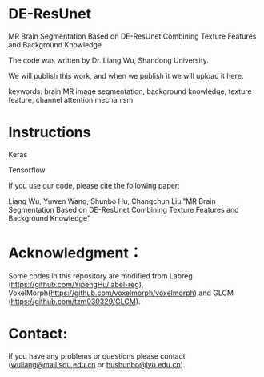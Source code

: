 # DE-ResUnet

 MR Brain Segmentation Based on DE-ResUnet Combining Texture Features and Background Knowledge
 
 The code was written by Dr. Liang Wu, Shandong University.


We will publish this work, and when we publish it we will upload it here.

keywords: brain MR image segmentation, background knowledge, texture feature, channel attention mechanism

# Instructions

Keras

Tensorflow

If you use our code, please cite the following paper:

Liang Wu, Yuwen Wang, Shunbo Hu, Changchun Liu."MR Brain Segmentation Based on DE-ResUnet Combining Texture Features and Background Knowledge"

# Acknowledgment：
Some codes in this repository are modified from Labreg (https://github.com/YipengHu/label-reg), VoxelMorph(https://github.com/voxelmorph/voxelmorph) and GLCM (https://github.com/tzm030329/GLCM).

# Contact:
If you have any problems or questions please contact (wuliang@mail.sdu.edu.cn or hushunbo@lyu.edu.cn).

